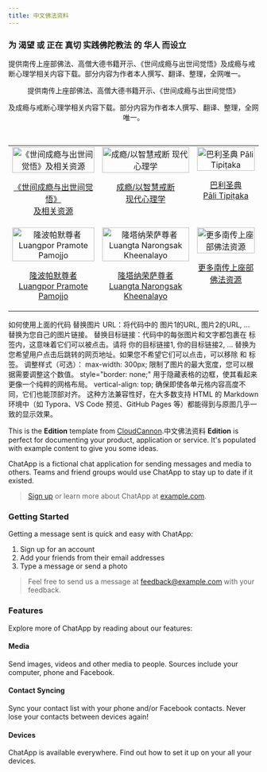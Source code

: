 ```yaml
---
title: 中文佛法资料
---
```


### 为 **渴望** 或 **正在** 真切 **实践佛陀教法** 的 **华人** 而设立

提供南传上座部佛法、高僧大德书籍开示、《世间成瘾与出世间觉悟》及成瘾与戒断心理学相关内容下载。部分内容为作者本人撰写、翻译、整理，全网唯一。

<!-- 顶部标题 -->
<div align="center">
  <p>提供南传上座部佛法、高僧大德书籍开示、《世间成瘾与出世间觉悟》</p>
  <p>及成瘾与戒断心理学相关内容下载。部分内容为作者本人撰写、翻译、整理，全网唯一。</p>
</div>

<br>

<!-- 图片和文字网格 -->
<table style="width:100%; border: none;">
  <tr style="border: none;">
    <td style="text-align: center; border: none; vertical-align: top;">
      <a href="你的目标链接1">
        <img src="图片1的URL" alt="《世间成瘾与出世间觉悟》及相关资源" style="width: 100%; max-width: 300px;">
        <p>《世间成瘾与出世间觉悟》<br>及相关资源</p>
      </a>
    </td>
    <td style="text-align: center; border: none; vertical-align: top;">
      <a href="你的目标链接2">
        <img src="图片2的URL" alt="成瘾/以智慧戒断 现代心理学" style="width: 100%; max-width: 300px;">
        <p>成瘾/以智慧戒断<br>现代心理学</p>
      </a>
    </td>
    <td style="text-align: center; border: none; vertical-align: top;">
      <a href="你的目标链接3">
        <img src="图片3的URL" alt="巴利圣典 Pāli Tipiṭaka" style="width: 100%; max-width: 300px;">
        <p>巴利圣典<br>Pāli Tipiṭaka</p>
      </a>
    </td>
  </tr>
  <tr style="border: none;">
    <td style="text-align: center; border: none; vertical-align: top;">
      <a href="你的目标链接4">
        <img src="图片4的URL" alt="隆波帕默尊者 Luangpor Pramote Pamojjo" style="width: 100%; max-width: 300px;">
        <p>隆波帕默尊者<br>Luangpor Pramote Pamojjo</p>
      </a>
    </td>
    <td style="text-align: center; border: none; vertical-align: top;">
      <a href="你的目标链接5">
        <img src="图片5的URL" alt="隆塔纳荣萨尊者 Luangta Narongsak Kheenalayo" style="width: 100%; max-width: 300px;">
        <p>隆塔纳荣萨尊者<br>Luangta Narongsak Kheenalayo</p>
      </a>
    </td>
    <td style="text-align: center; border: none; vertical-align: top;">
      <a href="你的目标链接6">
        <img src="图片6的URL" alt="更多南传上座部佛法资源" style="width: 100%; max-width: 300px;">
        <p>更多南传上座部<br>佛法资源</p>
      </a>
    </td>
  </tr>
</table>
如何使用上面的代码
替换图片 URL：将代码中的 图片1的URL, 图片2的URL, ... 替换为您自己的图片链接。
替换目标链接：代码中的每张图片和文字都包裹在 <a> 标签内，这意味着它们可以被点击。请将 你的目标链接1, 你的目标链接2, ... 替换为您希望用户点击后跳转的网页地址。如果您不希望它们可以点击，可以移除 <a> 和 </a> 标签。
调整样式（可选）：
max-width: 300px; 限制了图片的最大宽度，您可以根据需要调整这个数值。
style="border: none;" 用于隐藏表格的边框，使其看起来更像一个纯粹的网格布局。
vertical-align: top; 确保即使各单元格内容高度不同，它们也能顶部对齐。
这种方法兼容性好，在大多数支持 HTML 的 Markdown 环境中（如 Typora、VS Code 预览、GitHub Pages 等）都能得到与原图几乎一致的显示效果。

This is the **Edition** template from [CloudCannon](http://cloudcannon.com/).中文佛法资料
**Edition** is perfect for documenting your product, application or service.
It's populated with example content to give you some ideas.

ChatApp is a fictional chat application for sending messages and media to others.
Teams and friend groups would use ChatApp to stay up to date if it existed.

> [Sign up](http://example.com/signup) or learn more about ChatApp at [example.com](http://example.com/).

### Getting Started

Getting a message sent is quick and easy with ChatApp:

1. Sign up for an account
2. Add your friends from their email addresses
3. Type a message or send a photo

> Feel free to send us a message at [feedback@example.com](mailto:feedback@example.com) with your feedback.

### Features

Explore more of ChatApp by reading about our features:

#### Media

Send images, videos and other media to people. Sources include your computer, phone and Facebook.

#### Contact Syncing

Sync your contact list with your phone and/or Facebook contacts. Never lose your contacts between devices again!

#### Devices

ChatApp is available everywhere. Find out how to set it up on your all your devices.
